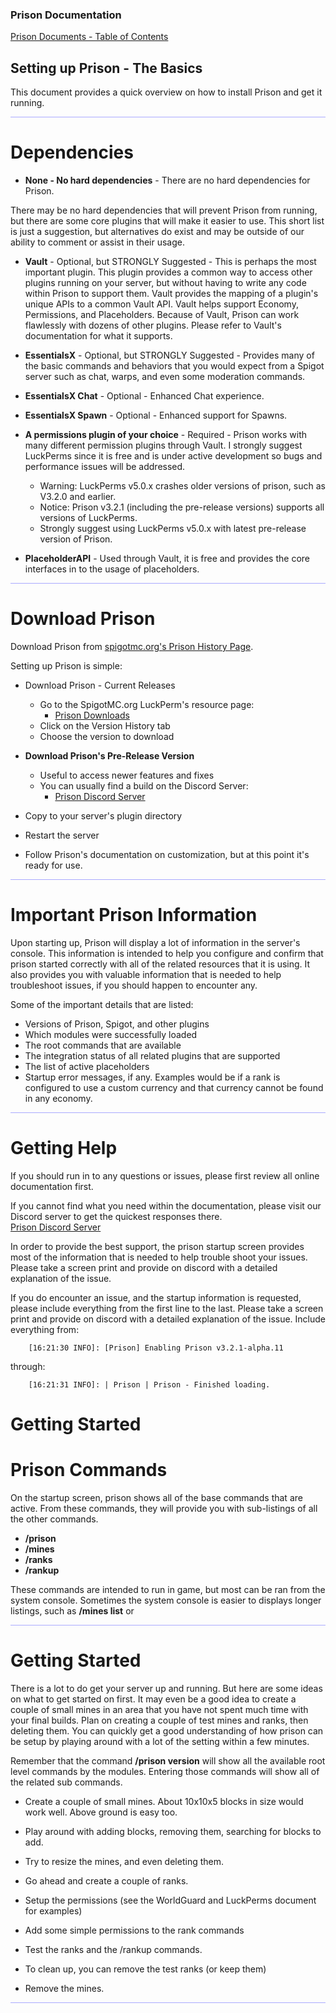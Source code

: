 
### Prison Documentation 
[Prison Documents - Table of Contents](prison_docs_000_toc.md)

## Setting up Prison - The Basics

This document provides a quick overview on how to install Prison and get it running.

<hr style="height:1px; border:none; color:#aaf; background-color:#aaf;">



# Dependencies 

* **None - No hard dependencies** - There are no hard dependencies for Prison.

There may be no hard dependencies that will prevent Prison from running, but there are some core plugins that will make it easier to use.  This short list is just a suggestion, but alternatives do exist and may be outside of our ability to comment or assist in their usage.


* **Vault** - Optional, but STRONGLY Suggested - This is perhaps the most important plugin.  This plugin provides a common way to access other plugins running on your server, but without having to write any code within Prison to support them.  Vault provides the mapping of a plugin's unique APIs to a common Vault API.  Vault helps support Economy, Permissions, and Placeholders.  Because of Vault, Prison can work flawlessly with dozens of other plugins.  Please refer to Vault's documentation for what it supports.


* **EssentialsX** - Optional, but STRONGLY Suggested - Provides many of the basic commands and behaviors that you would expect from a Spigot server such as chat, warps, and even some moderation commands.


* **EssentialsX Chat** - Optional - Enhanced Chat experience.


* **EssentialsX Spawn** - Optional - Enhanced support for Spawns.


* **A permissions plugin of your choice** - Required - Prison works with many different permission plugins through Vault.  I strongly suggest LuckPerms since it is free and is under active development so bugs and performance issues will be addressed.
    * Warning: LuckPerms v5.0.x crashes older versions of prison, such as V3.2.0 and earlier.
    * Notice: Prison v3.2.1 (including the pre-release versions) supports all versions of LuckPerms.
    * Strongly suggest using LuckPerms v5.0.x with latest pre-release version of Prison.


* **PlaceholderAPI** - Used through Vault, it is free and provides the core interfaces in to the usage of placeholders.
 

<hr style="height:1px; border:none; color:#aaf; background-color:#aaf;">


# Download Prison

Download Prison from [spigotmc.org's Prison History Page](https://www.spigotmc.org/resources/prison.1223/history).


Setting up Prison is simple:

* Download Prison - Current Releases
    - Go to the SpigotMC.org LuckPerm's resource page:
        - [Prison Downloads](https://www.spigotmc.org/resources/prison.1223/history "Prison download can be found under the Version History tab")
    - Click on the Version History tab
    - Choose the version to download
    
* **Download Prison's Pre-Release Version**
    - Useful to access newer features and fixes
    - You can usually find a build on the Discord Server:
        - [Prison Discord Server](https://discord.gg/396ed5F)

* Copy to your server's plugin directory

* Restart the server

* Follow Prison's documentation on customization, but at this point it's ready for use. 


<hr style="height:1px; border:none; color:#aaf; background-color:#aaf;">



# Important Prison Information

Upon starting up, Prison will display a lot of information in the server's console.
This information is intended to help you configure and confirm that prison started 
correctly with all of the related resources that it is using.  It also provides you 
with valuable information that is needed to help troubleshoot issues, if you should
happen to encounter any.  

Some of the important details that are listed:
* Versions of Prison, Spigot, and other plugins
* Which modules were successfully loaded
* The root commands that are available
* The integration status of all related plugins that are supported
* The list of active placeholders
* Startup error messages, if any.  Examples would be if a rank is configured to use a 
custom currency and that currency cannot be found in any economy.


<hr style="height:1px; border:none; color:#aaf; background-color:#aaf;">



# Getting Help

If you should run in to any questions or issues, please first review all online documentation first.


If you cannot find what you need within the documentation, please visit our Discord server to get the quickest responses there.  
[Prison Discord Server](https://discord.gg/396ed5F)


In order to provide the best support, the prison startup screen provides most of the information that is needed to help trouble shoot your issues.  Please take a screen print and provide on discord with a detailed explanation of the issue.



If you do encounter an issue, and the startup information is requested, please include
everything from the first line to the last. Please take a screen print and provide on 
discord with a detailed explanation of the issue.  Include everything from:

```
	[16:21:30 INFO]: [Prison] Enabling Prison v3.2.1-alpha.11
```

through:

```
	[16:21:31 INFO]: | Prison | Prison - Finished loading.
```

# Getting Started



# Prison Commands

On the startup screen, prison shows all of the base commands that are active. From these commands, they will provide you with sub-listings of all the other commands.

* **/prison**
* **/mines**
* **/ranks**
* **/rankup** 


These commands are intended to run in game, but most can be ran from the system console.  Sometimes the system console is easier to displays longer listings, such as **/mines list** or 


<hr style="height:1px; border:none; color:#aaf; background-color:#aaf;">


# Getting Started

There is a lot to do get your server up and running.  But here are some ideas on what to get started on first.  It may even be a good idea to create a couple of small mines in an area that you have not spent much time with your final builds.  Plan on creating a couple of test mines and ranks, then deleting them.  You can quickly get a good understanding of how prison can be setup by playing around with a lot of the setting within a few minutes.


Remember that the command **/prison version** will show all the available root level commands by the modules.  Entering those commands will show all of the related sub commands.  


* Create a couple of small mines.  About 10x10x5 blocks in size would work well.  Above ground is easy too.
* Play around with adding blocks, removing them, searching for blocks to add.
* Try to resize the mines, and even deleting them.

* Go ahead and create a couple of ranks.
* Setup the permissions (see the WorldGuard and LuckPerms document for examples)
* Add some simple permissions to the rank commands
* Test the ranks and the /rankup commands.

* To clean up, you can remove the test ranks (or keep them) 
* Remove the mines.


<hr style="height:1px; border:none; color:#aaf; background-color:#aaf;">

